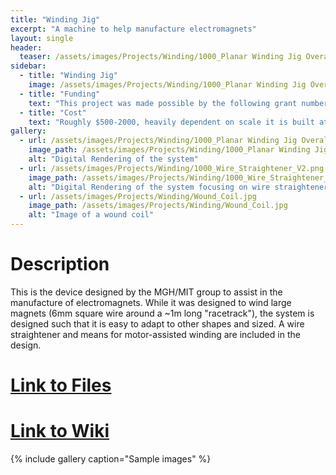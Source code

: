 ```yaml
---
title: "Winding Jig"
excerpt: "A machine to help manufacture electromagnets"
layout: single
header:
  teaser: /assets/images/Projects/Winding/1000_Planar Winding Jig Overall Assembly_V2.png
sidebar:
  - title: "Winding Jig"
    image: /assets/images/Projects/Winding/1000_Planar Winding Jig Overall Assembly_V2.png
  - title: "Funding"
    text: "This project was made possible by the following grant numbers: NIBIB U01EB025121 NIMH R24106053 and NSF GRFP 1122374"
  - title: "Cost"
    text: "Roughly $500-2000, heavily dependent on scale it is built at, and how the winding plates are manufactured"
gallery:
  - url: /assets/images/Projects/Winding/1000_Planar Winding Jig Overall Assembly_V2.png
    image_path: /assets/images/Projects/Winding/1000_Planar Winding Jig Overall Assembly_V2.png
    alt: "Digital Rendering of the system"
  - url: /assets/images/Projects/Winding/1000_Wire_Straightener_V2.png
    image_path: /assets/images/Projects/Winding/1000_Wire_Straightener_V2.png
    alt: "Digital Rendering of the system focusing on wire straightener"
  - url: /assets/images/Projects/Winding/Wound_Coil.jpg
    image_path: /assets/images/Projects/Winding/Wound_Coil.jpg
    alt: "Image of a wound coil"
---
```


# Description
This is the device designed by the MGH/MIT group to assist in the manufacture of electromagnets. While it was designed to wind large magnets (6mm square wire around a ~1m long "racetrack"), the system is designed such that it is easy to adapt to other shapes and sized. A wire straightener and means for motor-assisted winding are included in the design.
# [Link to Files](https://github.com/OS-MPI/Winding-Jig)
# [Link to Wiki](https://github.com/OS-MPI/Winding-Jig/wiki)
{% include gallery caption="Sample images" %}
